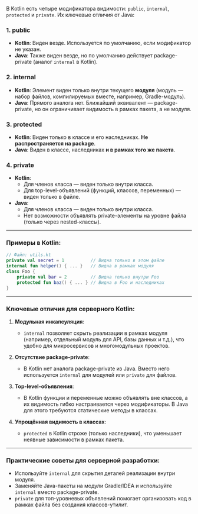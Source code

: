 В Kotlin есть четыре модификатора видимости: `public`, `internal`, `protected` и `private`. Их ключевые отличия от Java:

### 1. **public**
- **Kotlin**: Виден везде. Используется по умолчанию, если модификатор не указан.
- **Java**: Также виден везде, но по умолчанию действует package-private (аналог `internal` в Kotlin).

### 2. **internal**
- **Kotlin**: Элемент виден только внутри текущего **модуля** (модуль — набор файлов, компилируемых вместе, например, Gradle-модуль).
- **Java**: Прямого аналога нет. Ближайший эквивалент — package-private, но он ограничивает видимость в рамках пакета, а не модуля.

### 3. **protected**
- **Kotlin**: Виден только в классе и его наследниках. **Не распространяется на package**.
- **Java**: Виден в классе, наследниках **и в рамках того же пакета**.

### 4. **private**
- **Kotlin**:
    - Для членов класса — виден только внутри класса.
    - Для top-level-объявлений (функций, классов, переменных) — виден только в файле.
- **Java**:
    - Для членов класса — виден только внутри класса.
    - Нет возможности объявлять private-элементы на уровне файла (только через nested-классы).

---

### Примеры в Kotlin:
```kotlin
// Файл: utils.kt
private val secret = 1          // Видна только в этом файле
internal fun helper() { ... }   // Видна в рамках модуля
class Foo {
    private val bar = 2         // Видна только внутри Foo
    protected fun baz() { ... } // Видна в Foo и наследниках
}
```

---

### Ключевые отличия для серверного Kotlin:
1. **Модульная инкапсуляция**:
    - `internal` позволяет скрыть реализации в рамках модуля (например, отдельный модуль для API, базы данных и т.д.), что удобно для микросервисов и многомодульных проектов.

2. **Отсутствие package-private**:
    - В Kotlin нет аналога package-private из Java. Вместо него используется `internal` для модулей или `private` для файлов.

3. **Top-level-объявления**:
    - В Kotlin функции и переменные можно объявлять вне классов, а их видимость гибко настраивается через модификаторы. В Java для этого требуются статические методы в классах.

4. **Упрощённая видимость в классах**:
    - `protected` в Kotlin строже (только наследники), что уменьшает неявные зависимости в рамках пакета.

---

### Практические советы для серверной разработки:
- Используйте `internal` для скрытия деталей реализации внутри модуля.
- Заменяйте Java-пакеты на модули Gradle/IDEA и используйте `internal` вместо package-private.
- `private` для топ-уровневых объявлений помогает организовать код в рамках файла без создания классов-утилит.